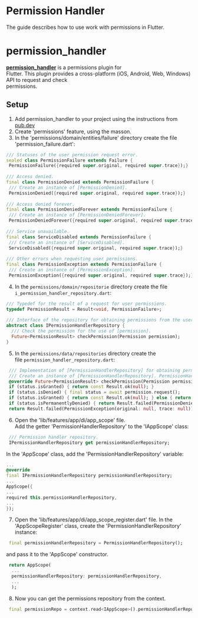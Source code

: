 
# Permission Handler

The guide describes how to use work with permissions in Flutter.

# permission_handler

[**permission_handler**](https://pub.dev/packages/permission_handler) is a permissions plugin for  
Flutter. This plugin provides a cross-platform (iOS, Android, Web, Windows) API to request and check  
permissions.

## Setup

1) Add permission_handler to your project using the instructions from [pub.dev](https://pub.dev/packages/permission_handler)
2) Create 'permissions' feature, using the masson.
3) In the 'permissions/domain/entities/failure' directory create the file 'permission_failure.dart':

```dart 
/// Statuses of the user permission request error.  
sealed class PermissionFailure extends Failure {  
 PermissionFailure({required super.original, required super.trace});}  
  
/// Access denied.  
final class PermissionDenied extends PermissionFailure {  
 /// Create an instance of [PermissionDenied].
 PermissionDenied({required super.original, required super.trace});}  
  
/// Access denied forever.  
final class PermissionDeniedForever extends PermissionFailure {  
 /// Create an instance of [PermissionDeniedForever].
 PermissionDeniedForever({required super.original, required super.trace});}  
  
/// Service unavailable.  
final class ServiceDisabled extends PermissionFailure {  
 /// Create an instance of [ServiceDisabled].
 ServiceDisabled({required super.original, required super.trace});}  
  
/// Other errors when requesting user permissions.  
final class PermissionException extends PermissionFailure {  
 /// Create an instance of [PermissionException].
 PermissionException({required super.original, required super.trace});}  
```  

4) In the `permissions/domain/repositorie` directory create the file `i_permission_handler_repository.dart`:

```dart  
/// Typedef for the result of a request for user permissions.  
typedef PermissionResult = Result<void, PermissionFailure>;  
  
/// Interface of the repository for obtaining permissions from the user.  
abstract class IPermissionHandlerRepository {  
  /// Check the permission for the use of [permission].
  Future<PermissionResult> checkPermission(Permission permission);
}  
```  

5) In the `permissions/data/repositories` directory create the  
   file `permission_handler_repository.dart`:

```dart  
 /// Implementation of [PermissionHandlerRepository] for obtaining permissions from the user.class PermissionHandlerRepository implements IPermissionHandlerRepository {  
 /// Create an instance of [PermissionHandlerRepository]. PermissionHandlerRepository();  
 @override Future<PermissionResult> checkPermission(Permission permission) async { final status = await permission.status;  
 if (status.isGranted) { return const Result.ok(null); }  
 if (status.isDenied) { final status = await permission.request();  
 if (status.isGranted) { return const Result.ok(null); } else { return Result.failed(PermissionDenied(original: null, trace: null)); } }  
 if (status.isPermanentlyDenied) { return Result.failed(PermissionDeniedForever(original: null, trace: null)); }  
 return Result.failed(PermissionException(original: null, trace: null)); }}  
```  

6) Open the 'lib/features/app/di/app_scope' file.  
   Add the getter 'PermissionHandlerRepository' to the 'IAppScope' class:

```dart  
 /// Permission handler repository.
 IPermissionHandlerRepository get permissionHandlerRepository;  
```  
In the 'AppScope' class, add the 'PermissionHandlerRepository' variable:

```dart  
...  
@override  
final IPermissionHandlerRepository permissionHandlerRepository;  
...  
AppScope({  
...  
required this.permissionHandlerRepository,  
...  
});  
```  

7) Open the 'lib/features/app/di/app_scope_register.dart' file.
   In the 'AppScopeRegister' class, create the 'PermissionHandlerRepository' instance:

```dart  
 final permissionHandlerRepository = PermissionHandlerRepository();  
```  
and pass it to the 'AppScope' constructor.

```dart  
 return AppScope(  
  ...  
  permissionHandlerRepository: permissionHandlerRepository,
  ...
  );
```  

8) Now you can get the permissions repository from the context.
```dart  
 final permissionRepo = context.read<IAppScope>().permissionHandlerRepository;  
```
